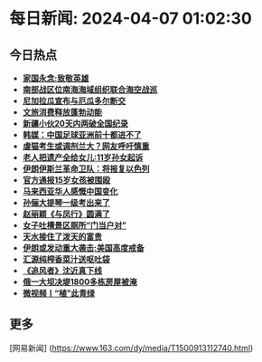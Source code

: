 
# 每日新闻: 2024-04-07 01:02:30
## 今日热点

- **[家国永念:致敬英雄](https://www.163.com/search?keyword=%E5%AE%B6%E5%9B%BD%E6%B0%B8%E5%BF%B5+%E8%87%B4%E6%95%AC%E8%8B%B1%E9%9B%84)**
- **[南部战区位南海海域组织联合海空战巡](https://www.163.com/search?keyword=%E5%8D%97%E9%83%A8%E6%88%98%E5%8C%BA%E4%BD%8D%E5%8D%97%E6%B5%B7%E6%B5%B7%E5%9F%9F%E7%BB%84%E7%BB%87%E8%81%94%E5%90%88%E6%B5%B7%E7%A9%BA%E6%88%98%E5%B7%A1)**
- **[尼加拉瓜宣布与厄瓜多尔断交](https://www.163.com/search?keyword=%E5%B0%BC%E5%8A%A0%E6%8B%89%E7%93%9C%E5%AE%A3%E5%B8%83%E4%B8%8E%E5%8E%84%E7%93%9C%E5%A4%9A%E5%B0%94%E6%96%AD%E4%BA%A4)**
- **[文旅消费释放蓬勃动能](https://www.163.com/search?keyword=%E6%96%87%E6%97%85%E6%B6%88%E8%B4%B9%E9%87%8A%E6%94%BE%E8%93%AC%E5%8B%83%E5%8A%A8%E8%83%BD)**
- **[新疆小伙20天内两破全国纪录](https://www.163.com/search?keyword=%E6%96%B0%E7%96%86%E5%B0%8F%E4%BC%9920%E5%A4%A9%E5%86%85%E4%B8%A4%E7%A0%B4%E5%85%A8%E5%9B%BD%E7%BA%AA%E5%BD%95)**
- **[韩媒：中国足球亚洲前十都进不了](https://www.163.com/search?keyword=%E9%9F%A9%E5%AA%92%EF%BC%9A%E4%B8%AD%E5%9B%BD%E8%B6%B3%E7%90%83%E4%BA%9A%E6%B4%B2%E5%89%8D%E5%8D%81%E9%83%BD%E8%BF%9B%E4%B8%8D%E4%BA%86)**
- **[虐猫考生或调剂兰大？网友呼吁慎重](https://www.163.com/search?keyword=%E8%99%90%E7%8C%AB%E8%80%83%E7%94%9F%E6%88%96%E8%B0%83%E5%89%82%E5%85%B0%E5%A4%A7%EF%BC%9F%E7%BD%91%E5%8F%8B%E5%91%BC%E5%90%81%E6%85%8E%E9%87%8D)**
- **[老人把遗产全给女儿:11岁孙女起诉](https://www.163.com/search?keyword=%E8%80%81%E4%BA%BA%E6%8A%8A%E9%81%97%E4%BA%A7%E5%85%A8%E7%BB%99%E5%A5%B3%E5%84%BF+11%E5%B2%81%E5%AD%99%E5%A5%B3%E8%B5%B7%E8%AF%89)**
- **[伊朗伊斯兰革命卫队：将报复以色列](https://www.163.com/search?keyword=%E4%BC%8A%E6%9C%97%E4%BC%8A%E6%96%AF%E5%85%B0%E9%9D%A9%E5%91%BD%E5%8D%AB%E9%98%9F%EF%BC%9A%E5%B0%86%E6%8A%A5%E5%A4%8D%E4%BB%A5%E8%89%B2%E5%88%97)**
- **[官方通报15岁女孩被围殴](https://www.163.com/search?keyword=%E5%AE%98%E6%96%B9%E9%80%9A%E6%8A%A515%E5%B2%81%E5%A5%B3%E5%AD%A9%E8%A2%AB%E5%9B%B4%E6%AE%B4)**
- **[马来西亚华人感慨中国变化](https://www.163.com/search?keyword=%E9%A9%AC%E6%9D%A5%E8%A5%BF%E4%BA%9A%E5%8D%8E%E4%BA%BA%E6%84%9F%E6%85%A8%E4%B8%AD%E5%9B%BD%E5%8F%98%E5%8C%96)**
- **[孙俪大提琴一级考出来了](https://www.163.com/search?keyword=%E5%AD%99%E4%BF%AA%E5%A4%A7%E6%8F%90%E7%90%B4%E4%B8%80%E7%BA%A7%E8%80%83%E5%87%BA%E6%9D%A5%E4%BA%86)**
- **[赵丽颖《与凤行》圆满了](https://www.163.com/search?keyword=%E8%B5%B5%E4%B8%BD%E9%A2%96%E3%80%8A%E4%B8%8E%E5%87%A4%E8%A1%8C%E3%80%8B%E5%9C%86%E6%BB%A1%E4%BA%86)**
- **[女子吐槽景区厕所“门当户对”](https://www.163.com/search?keyword=%E5%A5%B3%E5%AD%90%E5%90%90%E6%A7%BD%E6%99%AF%E5%8C%BA%E5%8E%95%E6%89%80%E2%80%9C%E9%97%A8%E5%BD%93%E6%88%B7%E5%AF%B9%E2%80%9D)**
- **[天水接住了泼天的富贵](https://www.163.com/search?keyword=%E5%A4%A9%E6%B0%B4%E6%8E%A5%E4%BD%8F%E4%BA%86%E6%B3%BC%E5%A4%A9%E7%9A%84%E5%AF%8C%E8%B4%B5)**
- **[伊朗或发动重大袭击:美国高度戒备](https://www.163.com/search?keyword=%E4%BC%8A%E6%9C%97%E6%88%96%E5%8F%91%E5%8A%A8%E9%87%8D%E5%A4%A7%E8%A2%AD%E5%87%BB+%E7%BE%8E%E5%9B%BD%E9%AB%98%E5%BA%A6%E6%88%92%E5%A4%87)**
- **[汇源纯榨香菜汁送呕吐袋](https://www.163.com/search?keyword=%E6%B1%87%E6%BA%90%E7%BA%AF%E6%A6%A8%E9%A6%99%E8%8F%9C%E6%B1%81%E9%80%81%E5%91%95%E5%90%90%E8%A2%8B)**
- **[《追风者》沈近真下线](https://www.163.com/search?keyword=%E3%80%8A%E8%BF%BD%E9%A3%8E%E8%80%85%E3%80%8B%E6%B2%88%E8%BF%91%E7%9C%9F%E4%B8%8B%E7%BA%BF)**
- **[俄一大坝决堤1800多栋房屋被淹](https://www.163.com/search?keyword=%E4%BF%84%E4%B8%80%E5%A4%A7%E5%9D%9D%E5%86%B3%E5%A0%A41800%E5%A4%9A%E6%A0%8B%E6%88%BF%E5%B1%8B%E8%A2%AB%E6%B7%B9)**
- **[微视频丨“植”此青绿](https://www.163.com/search?keyword=%E5%BE%AE%E8%A7%86%E9%A2%91%E4%B8%A8%E2%80%9C%E6%A4%8D%E2%80%9D%E6%AD%A4%E9%9D%92%E7%BB%BF)**

## 更多
[网易新闻] (https://www.163.com/dy/media/T1500913112740.html)
